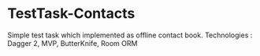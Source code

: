 # TestTask-Contacts
Simple test task which implemented as offline contact book.
Technologies : Dagger 2, MVP, ButterKnife, Room ORM
